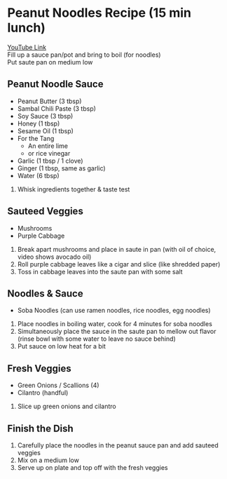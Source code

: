 # Peanut Noodles Recipe (15 min lunch)
[YouTube Link](https://youtu.be/7Yo54RiBUx0?t=690)  
Fill up a sauce pan/pot and bring to boil (for noodles)  
Put saute pan on medium low  

## Peanut Noodle Sauce
- Peanut Butter (3 tbsp)
- Sambal Chili Paste (3 tbsp)
- Soy Sauce (3 tbsp)
- Honey (1 tbsp)
- Sesame Oil (1 tbsp)
- For the Tang
  - An entire lime
  - or rice vinegar
- Garlic (1 tbsp / 1 clove)
- Ginger (1 tbsp, same as garlic)
- Water (6 tbsp)

1. Whisk ingredients together & taste test  

## Sauteed Veggies
- Mushrooms
- Purple Cabbage

1. Break apart mushrooms and place in saute in pan (with oil of choice, video shows avocado oil)
2. Roll purple cabbage leaves like a cigar and slice (like shredded paper)
3. Toss in cabbage leaves into the saute pan with some salt

## Noodles & Sauce
- Soba Noodles (can use ramen noodles, rice noodles, egg noodles)

1. Place noodles in boiling water, cook for 4 minutes for soba noodles
2. Simultaneously place the sauce in the saute pan to mellow out flavor (rinse bowl with some water to leave no sauce behind)
3. Put sauce on low heat for a bit

## Fresh Veggies
- Green Onions / Scallions (4)
- Cilantro (handful)

1. Slice up green onions and cilantro

## Finish the Dish
1. Carefully place the noodles in the peanut sauce pan and add sauteed veggies
2. Mix on a medium low
3. Serve up on plate and top off with the fresh veggies
